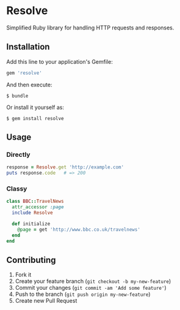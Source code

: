 # Resolve

Simplified Ruby library for handling HTTP requests and responses.

## Installation

Add this line to your application's Gemfile:

```ruby
gem 'resolve'
```

And then execute:

    $ bundle

Or install it yourself as:

    $ gem install resolve

## Usage

### Directly

```ruby
response = Resolve.get 'http://example.com'
puts response.code   # => 200
```

### Classy

```ruby
class BBC::TravelNews
  attr_accessor :page
  include Resolve

  def initialize
    @page = get 'http://www.bbc.co.uk/travelnews'
  end
end
```

## Contributing

1. Fork it
2. Create your feature branch (`git checkout -b my-new-feature`)
3. Commit your changes (`git commit -am 'Add some feature'`)
4. Push to the branch (`git push origin my-new-feature`)
5. Create new Pull Request
